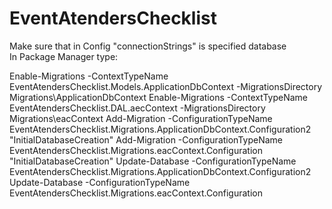 # EventAtendersChecklist


Make sure that in Config "connectionStrings" is specified database
<br />
In Package Manager type: 

Enable-Migrations -ContextTypeName EventAtendersChecklist.Models.ApplicationDbContext -MigrationsDirectory Migrations\ApplicationDbContext
		Enable-Migrations -ContextTypeName EventAtendersChecklist.DAL.aecContext -MigrationsDirectory Migrations\eacContext
		Add-Migration -ConfigurationTypeName EventAtendersChecklist.Migrations.ApplicationDbContext.Configuration2 "InitialDatabaseCreation"
		Add-Migration -ConfigurationTypeName EventAtendersChecklist.Migrations.eacContext.Configuration "InitialDatabaseCreation"
		Update-Database -ConfigurationTypeName EventAtendersChecklist.Migrations.ApplicationDbContext.Configuration2
		Update-Database -ConfigurationTypeName EventAtendersChecklist.Migrations.eacContext.Configuration